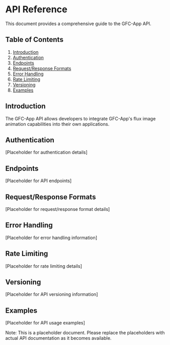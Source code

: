 # API Reference

This document provides a comprehensive guide to the GFC-App API.

## Table of Contents
1. [Introduction](#introduction)
2. [Authentication](#authentication)
3. [Endpoints](#endpoints)
4. [Request/Response Formats](#request-response-formats)
5. [Error Handling](#error-handling)
6. [Rate Limiting](#rate-limiting)
7. [Versioning](#versioning)
8. [Examples](#examples)

## Introduction
The GFC-App API allows developers to integrate GFC-App's flux image animation capabilities into their own applications.

## Authentication
[Placeholder for authentication details]

## Endpoints
[Placeholder for API endpoints]

## Request/Response Formats
[Placeholder for request/response format details]

## Error Handling
[Placeholder for error handling information]

## Rate Limiting
[Placeholder for rate limiting details]

## Versioning
[Placeholder for API versioning information]

## Examples
[Placeholder for API usage examples]

Note: This is a placeholder document. Please replace the placeholders with actual API documentation as it becomes available.
